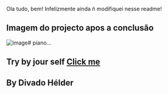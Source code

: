 

Ola tudo, bem!
Infelizmente ainda ñ modifiquei nesse readme!

## Imagem do projecto apos a conclusão

![image](https://github.com/divaldohelder08/piano/assets/134173461/db468d6e-e69b-4fae-b7ce-282b22e2eeac)# piano...

## Try by jour self <a href="https://piano-manster.netlify.app/">Click me</a>
## By Divado Hélder
